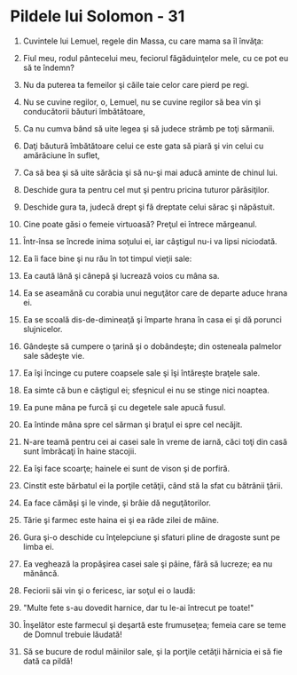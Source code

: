 # Pildele lui Solomon - 31

1. Cuvintele lui Lemuel, regele din Massa, cu care mama sa îl învăţa: 

2. Fiul meu, rodul pântecelui meu, feciorul făgăduinţelor mele, cu ce pot eu să te îndemn? 

3. Nu da puterea ta femeilor şi căile taie celor care pierd pe regi. 

4. Nu se cuvine regilor, o, Lemuel, nu se cuvine regilor să bea vin şi conducătorii băuturi îmbătătoare, 

5. Ca nu cumva bând să uite legea şi să judece strâmb pe toţi sărmanii. 

6. Daţi băutură îmbătătoare celui ce este gata să piară şi vin celui cu amărăciune în suflet, 

7. Ca să bea şi să uite sărăcia şi să nu-şi mai aducă aminte de chinul lui. 

8. Deschide gura ta pentru cel mut şi pentru pricina tuturor părăsiţilor. 

9. Deschide gura ta, judecă drept şi fă dreptate celui sărac şi năpăstuit. 

10. Cine poate găsi o femeie virtuoasă? Preţul ei întrece mărgeanul. 

11. Într-însa se încrede inima soţului ei, iar câştigul nu-i va lipsi niciodată. 

12. Ea îi face bine şi nu rău în tot timpul vieţii sale: 

13. Ea caută lână şi cânepă şi lucrează voios cu mâna sa. 

14. Ea se aseamănă cu corabia unui neguţător care de departe aduce hrana ei. 

15. Ea se scoală dis-de-dimineaţă şi împarte hrana în casa ei şi dă porunci slujnicelor. 

16. Gândeşte să cumpere o ţarină şi o dobândeşte; din osteneala palmelor sale sădeşte vie. 

17. Ea îşi încinge cu putere coapsele sale şi îşi întăreşte braţele sale. 

18. Ea simte că bun e câştigul ei; sfeşnicul ei nu se stinge nici noaptea. 

19. Ea pune mâna pe furcă şi cu degetele sale apucă fusul. 

20. Ea întinde mâna spre cel sărman şi braţul ei spre cel necăjit. 

21. N-are teamă pentru cei ai casei sale în vreme de iarnă, căci toţi din casă sunt îmbrăcaţi în haine stacojii. 

22. Ea îşi face scoarţe; hainele ei sunt de vison şi de porfiră. 

23. Cinstit este bărbatul ei la porţile cetăţii, când stă la sfat cu bătrânii ţării. 

24. Ea face cămăşi şi le vinde, şi brâie dă neguţătorilor. 

25. Tărie şi farmec este haina ei şi ea râde zilei de mâine. 

26. Gura şi-o deschide cu înţelepciune şi sfaturi pline de dragoste sunt pe limba ei. 

27. Ea veghează la propăşirea casei sale şi pâine, fără să lucreze; ea nu mănâncă. 

28. Feciorii săi vin şi o fericesc, iar soţul ei o laudă: 

29. "Multe fete s-au dovedit harnice, dar tu le-ai întrecut pe toate!" 

30. Înşelător este farmecul şi deşartă este frumuseţea; femeia care se teme de Domnul trebuie lăudată! 

31. Să se bucure de rodul mâinilor sale, şi la porţile cetăţii hărnicia ei să fie dată ca pildă! 


